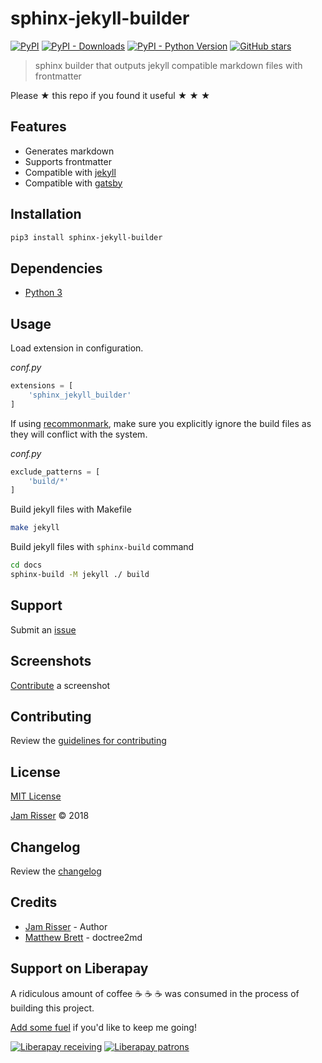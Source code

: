 # sphinx-jekyll-builder

[![PyPI](https://img.shields.io/pypi/v/sphinx-jekyll-builder.svg?style=flat-square)](https://pypi.org/project/sphinx-jekyll-builder)
[![PyPI - Downloads](https://img.shields.io/pypi/dm/sphinx-jekyll-builder.svg?style=flat-square)](https://pypi.org/project/sphinx-jekyll-builder)
[![PyPI - Python Version](https://img.shields.io/pypi/pyversions/sphinx-jekyll-builder.svg?style=flat-square)](https://pypi.org/project/sphinx-jekyll-builder)
[![GitHub stars](https://img.shields.io/github/stars/codejamninja/sphinx-jekyll-builder.svg?style=flat-square&label=Stars)](https://github.com/codejamninja/sphinx-jekyll-builder)

> sphinx builder that outputs jekyll compatible markdown files with frontmatter

Please ★ this repo if you found it useful ★ ★ ★


## Features

* Generates markdown
* Supports frontmatter
* Compatible with [jekyll](https://jekyllrb.com)
* Compatible with [gatsby](https://www.gatsbyjs.org/)


## Installation

```sh
pip3 install sphinx-jekyll-builder
```


## Dependencies

* [Python 3](https://www.python.org)


## Usage

Load extension in configuration.

_conf.py_
```py
extensions = [
    'sphinx_jekyll_builder'
]
```

If using [recommonmark](https://github.com/rtfd/recommonmark), make sure you
explicitly ignore the build files as they will conflict with the system.

_conf.py_
```py
exclude_patterns = [
    'build/*'
]
```

Build jekyll files with Makefile

```sh
make jekyll
```

Build jekyll files with `sphinx-build` command

```sh
cd docs
sphinx-build -M jekyll ./ build
```


## Support

Submit an [issue](https://github.com/codejamninja/sphinx-jekyll-builder/issues/new)


## Screenshots

[Contribute](https://github.com/codejamninja/sphinx-jekyll-builder/blob/master/CONTRIBUTING.md) a screenshot


## Contributing

Review the [guidelines for contributing](https://github.com/codejamninja/sphinx-jekyll-builder/blob/master/CONTRIBUTING.md)


## License

[MIT License](https://github.com/codejamninja/sphinx-jekyll-builder/blob/master/LICENSE)

[Jam Risser](https://codejam.ninja) © 2018


## Changelog

Review the [changelog](https://github.com/codejamninja/sphinx-jekyll-builder/blob/master/CHANGELOG.md)


## Credits

* [Jam Risser](https://codejam.ninja) - Author
* [Matthew Brett](https://github.com/matthew-brett/nb2plots/blob/master/nb2plots/doctree2md.py) - doctree2md


## Support on Liberapay

A ridiculous amount of coffee ☕ ☕ ☕ was consumed in the process of building this project.

[Add some fuel](https://liberapay.com/codejamninja/donate) if you'd like to keep me going!

[![Liberapay receiving](https://img.shields.io/liberapay/receives/codejamninja.svg?style=flat-square)](https://liberapay.com/codejamninja/donate)
[![Liberapay patrons](https://img.shields.io/liberapay/patrons/codejamninja.svg?style=flat-square)](https://liberapay.com/codejamninja/donate)
